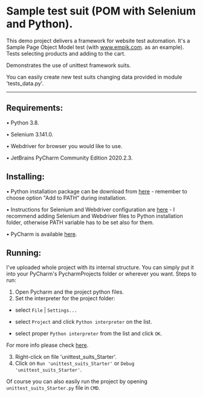 # Sample test suit (POM with Selenium and Python).

This demo project delivers a framework for website test automation. It's a Sample Page Object Model test (with www.empik.com. as an example). Tests selecting products and adding to the cart.

Demonstrates the use of unittest framework suits.

You can easily create new test suits changing data provided in module 'tests_data.py'.

---

## Requirements:
•	Python 3.8.

•	Selenium 3.141.0.

•	Webdriver for browser you would like to use.

•	JetBrains PyCharm Community Edition 2020.2.3.

## Installing:
•	Python installation package can be download from [here](https://www.python.org/downloads/) - remember to choose option "Add to PATH" during installation.

•	Instructions for Selenium and Webdriver configuration are [here](https://selenium-python.readthedocs.io/installation.html#downloading-python-bindings-for-selenium) - I recommend adding Selenium and Webdriver files to Python installation folder, otherwise PATH variable has to be set also for them.

•	PyCharm is available [here](https://www.jetbrains.com/pycharm/download/#section=windows).

## Running:
I've uploaded  whole project with its internal structure. You can simply put it into your PyCharm's PycharmProjects folder or wherever you want.
Steps to run:

1.	Open Pycharm and the project python files.
2.  Set the interpreter for the project folder:

  -  select ```File``` | ```Settings...```

  -  select ```Project``` and click ```Python interpreter``` on the list.

  -  select proper ```Python interpreter``` from the list and click ```OK```.

 For more info please check [here](https://www.jetbrains.com/help/pycharm/run-debug-configuration-python.html#1).

3.	Right-click on file 'unittest_suits_Starter'.
4.	Click on ```Run 'unittest_suits_Starter'``` or ```Debug 'unittest_suits_Starter'```.


Of course you can also easily run the project by opening ```unittest_suits_Starter.py``` file in ```CMD```.
